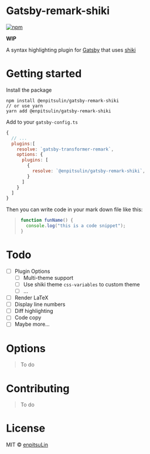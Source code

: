 # Gatsby-remark-shiki

[![npm](https://badgen.net/npm/v/@enpitsulin/gatsby-remark-shiki)](https://www.npmjs.com/package/@enpitsulin/gatsby-remark-shiki)

**WIP**

A syntax highlighting plugin for [Gatsby](https://www.gatsbyjs.org/) that uses [shiki](https://github.com/shikijs/shiki)

# Getting started

Install the package

```shell
npm install @enpitsulin/gatsby-remark-shiki
// or use yarn
yarn add @enpitsulin/gatsby-remark-shiki
```

Add to your `gatsby-config.ts`

```javascript
{
  // ...
  plugins:[
    resolve: `gatsby-transformer-remark`,
    options: {
      plugins: [
        {
          resolve: `@enpitsulin/gatsby-remark-shiki`,
        }
      ]
    }
  ]
}
```

Then you can write code in your mark down file like this:

> ```javascript
> function funName() {
>   console.log("this is a code snippet");
> }
> ```

# Todo

- [ ] Plugin Options
  - [ ] Multi-theme support
  - [ ] Use shiki theme `css-variables` to custom theme
  - [ ] ...
- [ ] Render LaTeX
- [ ] Display line numbers
- [ ] Diff highlighting
- [ ] Code copy
- [ ] Maybe more...

# Options

> To do

# Contributing

> To do

# License

MIT © [enpitsuLin](https://github.com/enpitsuLin)
